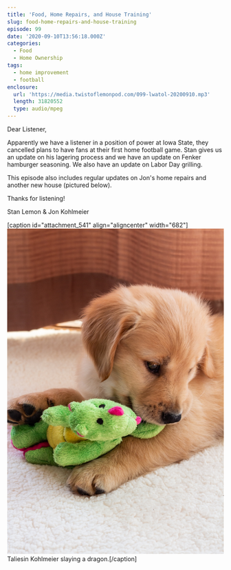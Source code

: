 ```yaml
---
title: 'Food, Home Repairs, and House Training'
slug: food-home-repairs-and-house-training
episode: 99
date: '2020-09-10T13:56:18.000Z'
categories:
  - Food
  - Home Ownership
tags:
  - home improvement
  - football
enclosure:
  url: 'https://media.twistoflemonpod.com/099-lwatol-20200910.mp3'
  length: 31820552
  type: audio/mpeg
---
```


Dear Listener,

Apparently we have a listener in a position of power at Iowa State, they cancelled plans to have fans at their first home football game. Stan gives us an update on his lagering process and we have an update on Fenker hamburger seasoning. We also have an update on Labor Day grilling.

This episode also includes regular updates on Jon's home repairs and another new house (pictured below).

Thanks for listening!

Stan Lemon & Jon Kohlmeier

\[caption id="attachment_541" align="aligncenter" width="682"\]![](./taliesin-small.jpg) Taliesin Kohlmeier slaying a dragon.\[/caption\]
